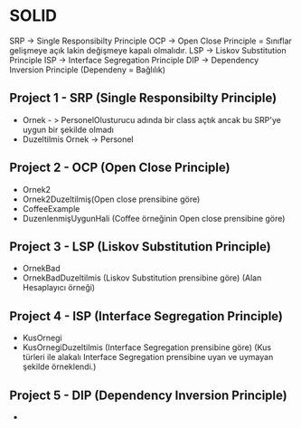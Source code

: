 # SOLID

SRP -> Single Responsibilty Principle
OCP -> Open Close Principle = Sınıflar gelişmeye açık lakin değişmeye kapalı olmalıdır.
LSP -> Liskov Substitution Principle
ISP -> Interface Segregation Principle
DIP -> Dependency Inversion Principle (Dependeny = Bağlılık)

## Project 1 - SRP  (Single Responsibilty Principle)
- Ornek - > PersonelOlusturucu adında bir class açtık ancak bu SRP'ye uygun bir şekilde olmadı
- Duzeltilmis Ornek -> Personel

## Project 2 - OCP (Open Close Principle)
- Ornek2
- Ornek2Duzeltilmiş(Open close prensibine göre)
- CoffeeExample
- DuzenlenmişUygunHali (Coffee örneğinin Open close prensibine göre)

## Project 3 - LSP (Liskov Substitution Principle)
- OrnekBad 
- OrnekBadDuzeltilmis (Liskov Substitution prensibine göre)
(Alan Hesaplayıcı örneği)

## Project 4 - ISP (Interface Segregation Principle)
- KusOrnegi  
- KusOrnegiDuzeltilmis (Interface Segregation prensibine göre)
(Kus türleri ile alakalı Interface Segregation prensibine uyan ve uymayan şekilde örneklendi.)

## Project 5 - DIP (Dependency Inversion Principle)
- 
